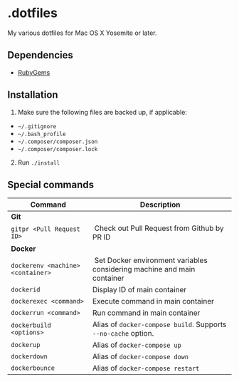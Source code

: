 # .dotfiles

My various dotfiles for Mac OS X Yosemite or later.

## Dependencies

- [RubyGems](https://rubygems.org/pages/download)

## Installation

1. Make sure the following files are backed up, if applicable:
  - `~/.gitignore`
  - `~/.bash_profile`
  - `~/.composer/composer.json`
  - `~/.composer/composer.lock`
2. Run `./install`

## Special commands

| Command | Description |
|---------|-----|
| __Git__ | |
| `gitpr <Pull Request ID>` | Check out Pull Request from Github by PR ID |
| __Docker__ | |
| `dockerenv <machine> <container>` | Set Docker environment variables considering machine and main container |
| `dockerid` | Display ID of main container | 
| `dockerexec <command>` | Execute command in main container |
| `dockerrun <command>` | Run command in main container |
| `dockerbuild <options>` | Alias of `docker-compose build`. Supports `--no-cache` option. |
| `dockerup` | Alias of `docker-compose up` |
| `dockerdown` | Alias of `docker-compose down` |
| `dockerbounce` | Alias of `docker-compose restart` |
